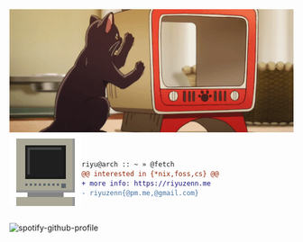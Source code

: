 <div>
  <img src="https://github.com/riyuzenn/riyuzenn/raw/main/img/cat.gif" align="" />
</div>

<div>
  <img src="https://github.com/riyuzenn/riyuzenn/raw/main/img/monitor.gif" width="128" height="128" align="left" />
</div>

<p>‎</p>

```diff
riyu@arch :: ~ » @fetch
@@ interested in {*nix,foss,cs} @@
+ more info: https://riyuzenn.me
- riyuzenn{@pm.me,@gmail.com}

```
<p>‎</p>
<img alt="spotify-github-profile" src="https://spotify-github-profile.vercel.app/api/view?uid=31vjim3nddcmey2mb2a3oh5vehqu&cover_image=true&theme=novatorem&bar_color=53b14f&bar_color_cover=false" align="left" />
